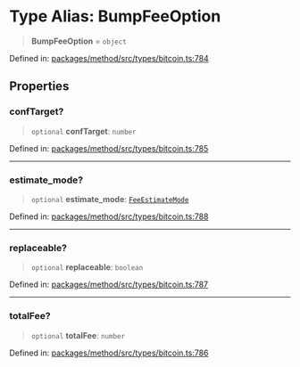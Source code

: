 # Type Alias: BumpFeeOption

> **BumpFeeOption** = `object`

Defined in: [packages/method/src/types/bitcoin.ts:784](https://github.com/dcdpr/did-btcr2-js/blob/4a717493e735221d072999f212891939f4de3f23/packages/method/src/types/bitcoin.ts#L784)

## Properties

### confTarget?

> `optional` **confTarget**: `number`

Defined in: [packages/method/src/types/bitcoin.ts:785](https://github.com/dcdpr/did-btcr2-js/blob/4a717493e735221d072999f212891939f4de3f23/packages/method/src/types/bitcoin.ts#L785)

***

### estimate\_mode?

> `optional` **estimate\_mode**: [`FeeEstimateMode`](FeeEstimateMode.md)

Defined in: [packages/method/src/types/bitcoin.ts:788](https://github.com/dcdpr/did-btcr2-js/blob/4a717493e735221d072999f212891939f4de3f23/packages/method/src/types/bitcoin.ts#L788)

***

### replaceable?

> `optional` **replaceable**: `boolean`

Defined in: [packages/method/src/types/bitcoin.ts:787](https://github.com/dcdpr/did-btcr2-js/blob/4a717493e735221d072999f212891939f4de3f23/packages/method/src/types/bitcoin.ts#L787)

***

### totalFee?

> `optional` **totalFee**: `number`

Defined in: [packages/method/src/types/bitcoin.ts:786](https://github.com/dcdpr/did-btcr2-js/blob/4a717493e735221d072999f212891939f4de3f23/packages/method/src/types/bitcoin.ts#L786)
